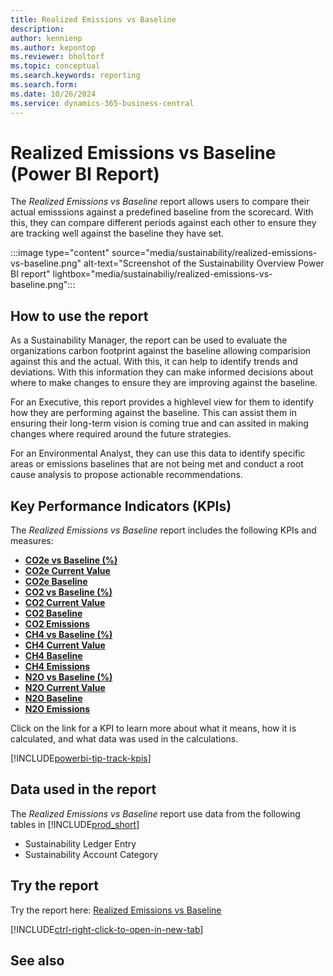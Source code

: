 ```yaml
---
title: Realized Emissions vs Baseline
description: 
author: kennienp
ms.author: kepontop
ms.reviewer: bholtorf
ms.topic: conceptual
ms.search.keywords: reporting
ms.search.form: 
ms.date: 10/26/2024
ms.service: dynamics-365-business-central
---
```


# Realized Emissions vs Baseline (Power BI Report)

The *Realized Emissions vs Baseline* report allows users to compare their actual emisssions against a predefined baseline from the scorecard. With this, they can compare different periods against each other to ensure they are tracking well against the baseline they have set. 

:::image type="content" source="media/sustainability/realized-emissions-vs-baseline.png" alt-text="Screenshot of the Sustainability Overview Power BI report" lightbox="media/sustainabiliy/realized-emissions-vs-baseline.png":::


## How to use the report

As a Sustainability Manager, the report can be used to evaluate the organizations carbon footprint against the baseline allowing comparision against this and the actual. With this, it can help to identify trends and deviations. With this information they can make informed decisions about where to make changes to ensure they are improving against the baseline.

For an Executive, this report provides a highlevel view for them to identify how they are performing against the baseline. This can assist them in ensuring their long-term vision is coming true and can assited in making changes where required around the future strategies.

For an Environmental Analyst, they can use this data to identify specific areas or emissions baselines that are not being met and conduct a root cause analysis to propose actionable recommendations.

## Key Performance Indicators (KPIs)

The *Realized Emissions vs Baseline* report includes the following KPIs and measures: 

- [**CO2e vs Baseline (%)**](sustainability-powerbi-kpis.md#co2e-vs-baseline-)
- [**CO2e Current Value**](sustainability-powerbi-kpis.md#co2e-current-value)
- [**CO2e Baseline**](sustainability-powerbi-kpis.md#co2e-baseline)
- [**CO2 vs Baseline (%)**](sustainability-powerbi-kpis.md#co2-vs-baseline-)
- [**CO2 Current Value**](sustainability-powerbi-kpis.md#co2-current-value)
- [**CO2 Baseline**](sustainability-powerbi-kpis.md#co2-vs-baseline-)
- [**CO2 Emissions**](sustainability-powerbi-kpis.md#co2-emissions)
- [**CH4 vs Baseline (%)**](sustainability-powerbi-kpis.md#ch4-vs-baseline-)
- [**CH4 Current Value**](sustainability-powerbi-kpis.md#ch4-current-value)
- [**CH4 Baseline**](sustainability-powerbi-kpis.md#ch4-baseline)
- [**CH4 Emissions**](sustainability-powerbi-kpis.md#ch4-emissions)
- [**N2O vs Baseline (%)**](sustainability-powerbi-kpis.md#n2o-vs-baseline-)
- [**N2O Current Value**](sustainability-powerbi-kpis.md#n2o-current-value)
- [**N2O Baseline**](sustainability-powerbi-kpis.md#n2o-baseline)
- [**N2O Emissions**](sustainability-powerbi-kpis.md#n2o-emissions)

Click on the link for a KPI to learn more about what it means, how it is calculated, and what data was used in the calculations. 

[!INCLUDE[powerbi-tip-track-kpis](includes/powerbi-tip-track-kpis.md)]


## Data used in the report

The *Realized Emissions vs Baseline* report use data from the following tables in [!INCLUDE[prod_short](includes/prod_short.md)]

- Sustainability Ledger Entry
- Sustainability Account Category

## Try the report

Try the report here: [Realized Emissions vs Baseline](https://businesscentral.dynamics.com?page=37086)

[!INCLUDE[ctrl-right-click-to-open-in-new-tab](includes/ctrl-right-click-to-open-in-new-tab.md)]

## See also
